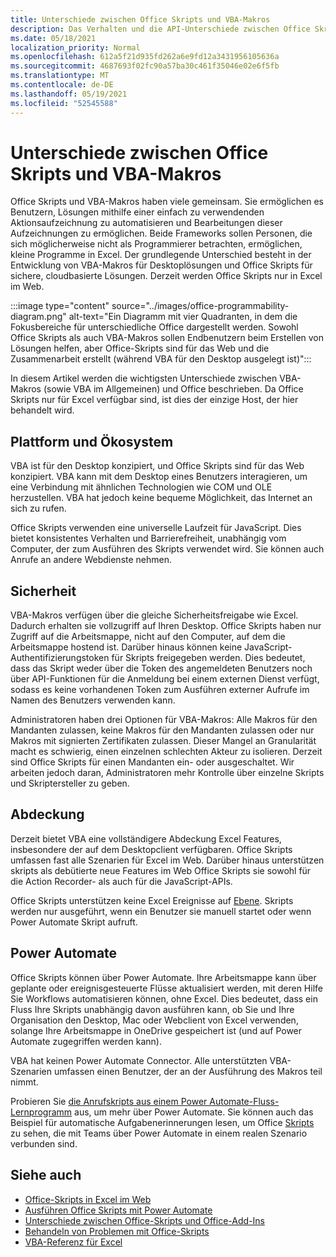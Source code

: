 ```yaml
---
title: Unterschiede zwischen Office Skripts und VBA-Makros
description: Das Verhalten und die API-Unterschiede zwischen Office Skripts und Excel VBA-Makros.
ms.date: 05/18/2021
localization_priority: Normal
ms.openlocfilehash: 612a5f21d935fd262a6e9fd12a3431956105636a
ms.sourcegitcommit: 4687693f02fc90a57ba30c461f35046e02e6f5fb
ms.translationtype: MT
ms.contentlocale: de-DE
ms.lasthandoff: 05/19/2021
ms.locfileid: "52545588"
---
```

# <a name="differences-between-office-scripts-and-vba-macros"></a>Unterschiede zwischen Office Skripts und VBA-Makros

Office Skripts und VBA-Makros haben viele gemeinsam. Sie ermöglichen es Benutzern, Lösungen mithilfe einer einfach zu verwendenden Aktionsaufzeichnung zu automatisieren und Bearbeitungen dieser Aufzeichnungen zu ermöglichen. Beide Frameworks sollen Personen, die sich möglicherweise nicht als Programmierer betrachten, ermöglichen, kleine Programme in Excel.
Der grundlegende Unterschied besteht in der Entwicklung von VBA-Makros für Desktoplösungen und Office Skripts für sichere, cloudbasierte Lösungen. Derzeit werden Office Skripts nur in Excel im Web.

:::image type="content" source="../images/office-programmability-diagram.png" alt-text="Ein Diagramm mit vier Quadranten, in dem die Fokusbereiche für unterschiedliche Office dargestellt werden. Sowohl Office Skripts als auch VBA-Makros sollen Endbenutzern beim Erstellen von Lösungen helfen, aber Office-Skripts sind für das Web und die Zusammenarbeit erstellt (während VBA für den Desktop ausgelegt ist)":::

In diesem Artikel werden die wichtigsten Unterschiede zwischen VBA-Makros (sowie VBA im Allgemeinen) und Office beschrieben. Da Office Skripts nur für Excel verfügbar sind, ist dies der einzige Host, der hier behandelt wird.

## <a name="platform-and-ecosystem"></a>Plattform und Ökosystem

VBA ist für den Desktop konzipiert, und Office Skripts sind für das Web konzipiert. VBA kann mit dem Desktop eines Benutzers interagieren, um eine Verbindung mit ähnlichen Technologien wie COM und OLE herzustellen. VBA hat jedoch keine bequeme Möglichkeit, das Internet an sich zu rufen.

Office Skripts verwenden eine universelle Laufzeit für JavaScript. Dies bietet konsistentes Verhalten und Barrierefreiheit, unabhängig vom Computer, der zum Ausführen des Skripts verwendet wird. Sie können auch Anrufe an andere Webdienste nehmen.

## <a name="security"></a>Sicherheit

VBA-Makros verfügen über die gleiche Sicherheitsfreigabe wie Excel. Dadurch erhalten sie vollzugriff auf Ihren Desktop. Office Skripts haben nur Zugriff auf die Arbeitsmappe, nicht auf den Computer, auf dem die Arbeitsmappe hostend ist. Darüber hinaus können keine JavaScript-Authentifizierungstoken für Skripts freigegeben werden. Dies bedeutet, dass das Skript weder über die Token des angemeldeten Benutzers noch über API-Funktionen für die Anmeldung bei einem externen Dienst verfügt, sodass es keine vorhandenen Token zum Ausführen externer Aufrufe im Namen des Benutzers verwenden kann.

Administratoren haben drei Optionen für VBA-Makros: Alle Makros für den Mandanten zulassen, keine Makros für den Mandanten zulassen oder nur Makros mit signierten Zertifikaten zulassen. Dieser Mangel an Granularität macht es schwierig, einen einzelnen schlechten Akteur zu isolieren. Derzeit sind Office Skripts für einen Mandanten ein- oder ausgeschaltet. Wir arbeiten jedoch daran, Administratoren mehr Kontrolle über einzelne Skripts und Skriptersteller zu geben.

## <a name="coverage"></a>Abdeckung

Derzeit bietet VBA eine vollständigere Abdeckung Excel Features, insbesondere der auf dem Desktopclient verfügbaren. Office Skripts umfassen fast alle Szenarien für Excel im Web. Darüber hinaus unterstützen skripts als debütierte neue Features im Web Office Skripts sie sowohl für die Action Recorder- als auch für die JavaScript-APIs.

Office Skripts unterstützen keine Excel Ereignisse auf [Ebene](/office/vba/excel/concepts/events-worksheetfunctions-shapes/using-events-with-excel-objects). Skripts werden nur ausgeführt, wenn ein Benutzer sie manuell startet oder wenn Power Automate Skript aufruft.

## <a name="power-automate"></a>Power Automate

Office Skripts können über Power Automate. Ihre Arbeitsmappe kann über geplante oder ereignisgesteuerte Flüsse aktualisiert werden, mit deren Hilfe Sie Workflows automatisieren können, ohne Excel. Dies bedeutet, dass ein Fluss Ihre Skripts unabhängig davon ausführen kann, ob Sie und Ihre Organisation den Desktop, Mac oder Webclient von Excel verwenden, solange Ihre Arbeitsmappe in OneDrive gespeichert ist (und auf Power Automate zugegriffen werden kann).

VBA hat keinen Power Automate Connector. Alle unterstützten VBA-Szenarien umfassen einen Benutzer, der an der Ausführung des Makros teil nimmt.

Probieren Sie [die Anrufskripts aus einem Power Automate-Fluss-Lernprogramm](../tutorials/excel-power-automate-manual.md) aus, um mehr über Power Automate. Sie können auch das Beispiel für automatische Aufgabenerinnerungen lesen, um Office [Skripts](scenarios/task-reminders.md) zu sehen, die mit Teams über Power Automate in einem realen Szenario verbunden sind.

## <a name="see-also"></a>Siehe auch

- [Office-Skripts in Excel im Web](../overview/excel.md)
- [Ausführen Office Skripts mit Power Automate](../develop/power-automate-integration.md)
- [Unterschiede zwischen Office-Skripts und Office-Add-Ins](add-ins-differences.md)
- [Behandeln von Problemen mit Office-Skripts](../testing/troubleshooting.md)
- [VBA-Referenz für Excel](/office/vba/api/overview/excel)

